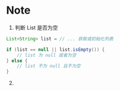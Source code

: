 # Note



1. 判断 List 是否为空

```java
List<String> list = // ... 获取或初始化列表

if (list == null || list.isEmpty()) {
    // list 为 null 或者为空
} else {
    // list 不为 null 且不为空
}
```

2. 